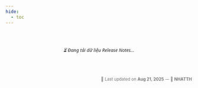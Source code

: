 ```yaml
---
hide:
  - toc
---
```


<style>
  :root {
    --bg-table: #fff;
    --text-color: #222;
    --bg-header: linear-gradient(90deg, #363793, #4a4fc1); /* Gradient nhẹ */
    --bg-hover: #f9faff;
    --border-color: #eee;
    --highlight-color: #ffeb3b;
    --filter-bg: #fafafa;
  }

  body[data-md-color-scheme="slate"] {
    --bg-table: #1f2127;
    --text-color: #f0f0f0;
    --bg-header: #4b52c1;
    --bg-row-alt: #2a2a2a;
    --bg-hover: #313a54;
    --border-color: #444;
    --highlight-color: #ffd700;
    --filter-bg: #2a2a2a;
    --spinner-color: #c2c6ff;
}

  #sheet-table-container {
    width: 100%;
    overflow-x: auto;
    padding: 16px;
    box-sizing: border-box;
    font-family: "Segoe UI", Roboto, Arial, sans-serif;
  }

  #sheet-table-container table {
    width: 100%;
    border-collapse: separate;
    border-spacing: 0;
    font-size: 0.8em;
    background: var(--bg-table);
    border: 1px solid var(--border-color);
    border-radius: 8px;
    overflow: hidden;
    box-shadow: 0 2px 8px rgba(0,0,0,0.04); /* shadow nhẹ */
  }

  th, td {
    padding: 10px 12px;
    text-align: left;
    border-bottom: 1px solid var(--border-color);
    vertical-align: middle;
    word-break: break-word;
    color: var(--text-color);
  }

  th {
    background: var(--bg-header);
    color: #fff;
    font-weight: 600;
    font-size: 0.85em;
    letter-spacing: 0.3px;
    position: sticky;
    top: 0;
    z-index: 2;
  }

  tr:last-child td {
    border-bottom: none;
  }

  tr:hover td {
    background-color: var(--bg-hover);
    transition: background 0.2s ease-in-out;
  }

  .filter-row input,
  .filter-row select {
    width: 100%;
    padding: 6px 8px;
    font-size: 0.8em;
    border: 1px solid var(--border-color);
    border-radius: 6px;
    background-color: var(--filter-bg);
    color: var(--text-color);
    outline: none;
    transition: border 0.2s ease, box-shadow 0.2s ease;
  }

  .filter-row input:focus,
  .filter-row select:focus {
    border-color: #363793;
    box-shadow: 0 0 0 2px rgba(54,55,147,0.15);
  }

  .filter-row input::placeholder {
    color: #aaa;
    font-style: italic;
  }

  .highlight {
    background-color: var(--highlight-color);
    padding: 0 2px;
    border-radius: 2px;
  }

  .loading {
    padding: 16px;
    font-style: italic;
    text-align: center;
    color: var(--text-color);
    font-size: 0.9em;
  }

  .last-updated {
    margin-top: 14px;
    font-size: 0.8em;
    color: #777;
    text-align: right;
  }
  #sheet-table-container table caption {
  caption-side: top;
  text-align: center;
  font-size: 1.1em;
  font-weight: 600;
  padding: 14px 10px;
  color: #363793;
  background: linear-gradient(90deg, #f9f9ff, #eef0ff);
  border-bottom: 1px solid var(--border-color);
  border-radius: 8px 8px 0 0;
  letter-spacing: 0.3px;
}

.status {
  font-weight: 600;
  padding: 4px 8px;
  border-radius: 6px;
  font-size: 0.75em;
  display: inline-block;
}

.status.new {
  background: #d1fadd;   /* xanh nền nhạt hơn */
  color: #0f9d58;        /* xanh lá tươi */
  border: 1px solid #81c995;
}

.status.edit {
  background: #d6e9ff;   /* xanh nền nhạt */
  color: #1a73e8;        /* xanh dương tươi */
  border: 1px solid #8ab4f8;
}
a.guide-link {
  display: inline-block;
  padding: 4px 8px;
  border-radius: 6px;
  background-color: #f1f5f9; /* xám nhạt */
  color: #1a73e8;           /* xanh Google */
  font-size: 0.9em;
  font-weight: 500;
  text-decoration: none;
  transition: all 0.2s ease;
}

a.guide-link:hover {
  background-color: #e8f0fe; /* xanh nhạt khi hover */
  color: #174ea6;           
}

</style>

<div id="sheet-table-container">
  <p class="loading">⏳ Đang tải dữ liệu Release Notes...</p>
</div>

<script src="https://cdn.jsdelivr.net/npm/papaparse@5.4.1/papaparse.min.js"></script>

<script>
  const hiddenCols = [1];
  let rawRows = [];
  let headers = [];

  async function loadSheetData() {
const url = 'https://docs.google.com/spreadsheets/d/e/2PACX-1vRjMvoSAQLikz_4tViMhzRIIBghKZCN1I2blvEz7tJKSDl8QidD0oLMt72F-zcxOiflUeam0mUwKa2P/pub?gid=1426965705&single=true&output=csv'

    try {
      const response = await fetch(url);
      const text = await response.text();
      const results = Papa.parse(text, { header: false, skipEmptyLines: true });
      rawRows = results.data;

      if (!rawRows.length) throw new Error("Không có dữ liệu");

      headers = rawRows[0].filter((_, idx) => !hiddenCols.includes(idx));
      renderTable(rawRows);
    } catch (err) {
      document.getElementById('sheet-table-container').innerHTML =
        `<p style="color:red; text-align:center;">⚠️ Không thể tải dữ liệu Release Notes.</p>`;
    }
  }

  function renderTable(data) {
    const table = document.createElement('table');
    const caption = document.createElement('caption');
    caption.textContent = "Danh sách các chỉnh sửa & cập nhật phần mềm (Release Notes Effective August 1, 2025)";
    table.appendChild(caption);

    const thead = document.createElement('thead');
    const trHead = document.createElement('tr');
    const trFilter = document.createElement('tr');
    trFilter.classList.add('filter-row');

    headers.forEach((header, colIndex) => {
      const th = document.createElement('th');
      th.textContent = header;
      trHead.appendChild(th);

      const tdFilter = document.createElement('td');
      const sampleValues = data.slice(1).map(r => r.filter((_, idx) => !hiddenCols.includes(idx))[colIndex]);
      const isNumeric = sampleValues.every(v => !isNaN(v));
      const uniqueVals = [...new Set(sampleValues.filter(v => v !== ''))];

     if (
  uniqueVals.length > 0 && 
  uniqueVals.length <= 10 && 
  !isNumeric && 
  uniqueVals.every(v => v.length <= 30) // nếu tất cả giá trị <= 30 ký tự
) {
  // Nếu ít giá trị và không quá dài thì dùng combobox
  const select = document.createElement('select');
  const optAll = new Option("-- Tất cả --", "");
  select.appendChild(optAll);
  uniqueVals.sort().forEach(val => select.appendChild(new Option(val, val)));
  select.onchange = applyFilter;
  tdFilter.appendChild(select);
} else {
  // Nếu nhiều giá trị hoặc chuỗi dài thì dùng textbox
  const input = document.createElement('input');
  input.placeholder = 'Lọc...';
  input.oninput = applyFilter;
        tdFilter.appendChild(input);
      }

      trFilter.appendChild(tdFilter);
    });

    thead.appendChild(trHead);
    thead.appendChild(trFilter);
    table.appendChild(thead);

    const tbody = document.createElement('tbody');
    table.appendChild(tbody);
    document.getElementById('sheet-table-container').innerHTML = '';
    document.getElementById('sheet-table-container').appendChild(table);

    applyFilter();
  }

  function highlightMatch(text, keyword) {
    if (!keyword) return text;
    const pattern = new RegExp(`(${keyword})`, 'gi');
    return text.replace(pattern, `<span class="highlight">$1</span>`);
  }

  function applyFilter() {
    const table = document.querySelector('#sheet-table-container table');
    const filters = Array.from(table.querySelectorAll('.filter-row td')).map(td => {
      const input = td.querySelector('input, select');
      return input ? input.value.trim().toLowerCase() : '';
    });

    const tbody = table.querySelector('tbody');
    tbody.innerHTML = '';

   rawRows.slice(1).forEach(row => {
  const visibleRow = row.filter((_, idx) => !hiddenCols.includes(idx));
  const match = visibleRow.every((cell, idx) => {
    const filterVal = filters[idx];
    if (!filterVal) return true;
    return cell.toLowerCase().includes(filterVal);
  });

  if (match) {
    const tr = document.createElement('tr');

    visibleRow.forEach((cell, idx) => {
      const td = document.createElement('td');
      const keyword = filters[idx];
      const headerText = headers[idx].toLowerCase();
      const cellVal = cell.trim();

      // Nếu đây là cột "Tiêu đề hướng dẫn"
   if (headerText.includes("tiêu đề hướng dẫn")) {
  const linkVal = row[1] ? row[1].trim() : ""; // cột Link ở index 1
  if (linkVal.startsWith("http")) {
    td.innerHTML = `<a href="${linkVal}" target="_blank" rel="noopener" 
                      style="text-decoration: underline; color: blue;"
                      class="guide-link" 
                      title="Bấm vào để xem hướng dẫn">${cellVal}</a>`;
  } else {
    td.textContent = cellVal;
  }
}
      // Nếu là cột "Tạo mới / Chỉnh sửa"
      else if (headerText.includes("tạo mới") || headerText.includes("chỉnh sửa")) {
        if (cellVal.toLowerCase().includes("tạo mới")) {
          td.innerHTML = `<span class="status new">${cellVal}</span>`;
        } else if (cellVal.toLowerCase().includes("chỉnh sửa")) {
          td.innerHTML = `<span class="status edit">${cellVal}</span>`;
        } else {
          td.textContent = cellVal;
        }
      }
      // Còn lại highlight bình thường
      else {
        td.innerHTML = highlightMatch(cellVal, keyword);
      }

      tr.appendChild(td);
    });

    tbody.appendChild(tr);
  }
});

  }

  loadSheetData();

</script>

<div class="last-updated">📅 Last updated on <strong>Aug 21, 2025</strong> — 👤 <strong>NHATTH</strong></div>

